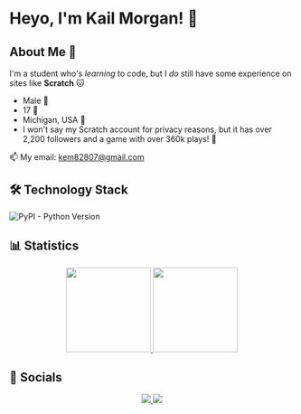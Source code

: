 # Heyo, I'm Kail Morgan! 👋 
## About Me 🌟
 I'm a student who's _learning_ to code, but I _do_ still have some experience on sites like **Scratch** 🐱
- Male 👤
- 17 🤯
- Michigan, USA 🚗
- I won't say my Scratch account for privacy reasons, but it has over 2,200 followers and a game with over 360k plays! 🍄

📫 My email: <a href='mailto:kem82807@gmail.com'>kem82807@gmail.com</a>
  
  ## 🛠 Technology Stack 
![PyPI - Python Version](https://img.shields.io/pypi/pyversions/Django)


  ## 📊 Statistics

</p> 
<p align='center'> 
   <a href="https://github-readme-stats.vercel.app/api?username=KailM2007&show_icons=true&count_private=true"> 
       <img height=150 src="https://github-readme-stats.vercel.app/api?username=KailM2007&show_icons=true&count_private=true"/> 
   </a> 
   <a href="https://github.com/KailM2007/github-readme-stats"> 
       <img height=150 src="https://github-readme-stats.vercel.app/api/top-langs/?username=KailM2007&layout=compact"/> 
   </a> 
</p> 

## 💬 Socials

<p align='center'> 
   <a href="https://[www.linkedin.com/in/kail-morgan/](https://www.facebook.com/kail.morgan.50)"> 
       <img src="https://img.shields.io/badge/Facebook-%230077B5.svg?&style=for-the-badge&logo=facebook&logoColor=white"/> 
   </a> 
   <a href="https://twitter.com/ItsNightCat28"> 
       <img src="https://img.shields.io/badge/X (Fomerly Twitter)-000000?style=for-the-badge&logo=x&logoColor=white"/> 
   </a> 




   
